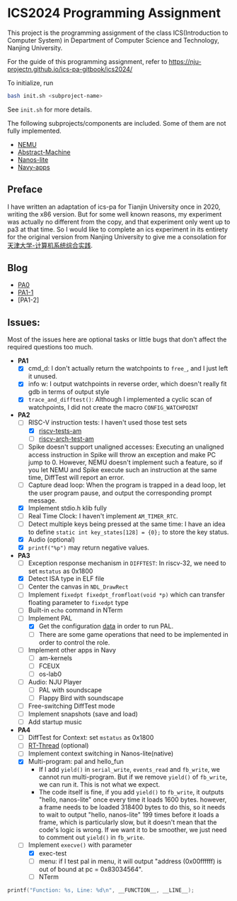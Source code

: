 # ICS2024 Programming Assignment

This project is the programming assignment of the class ICS(Introduction to Computer System)
in Department of Computer Science and Technology, Nanjing University.

For the guide of this programming assignment,
refer to https://nju-projectn.github.io/ics-pa-gitbook/ics2024/

To initialize, run
```bash
bash init.sh <subproject-name>
```
See `init.sh` for more details.

The following subprojects/components are included. Some of them are not fully implemented.
* [NEMU](https://github.com/NJU-ProjectN/nemu)
* [Abstract-Machine](https://github.com/NJU-ProjectN/abstract-machine)
* [Nanos-lite](https://github.com/NJU-ProjectN/nanos-lite)
* [Navy-apps](https://github.com/NJU-ProjectN/navy-apps)

## Preface

I have written an adaptation of ics-pa for Tianjin University once in 2020, writing the x86 version. 
But for some well known reasons, my experiment was actually no different from the copy, and that experiment only went up to pa3 at that time. 
So I would like to complete an ics experiment in its entirety for the original version from Nanjing University to give me a consolation for [天津大学-计算机系统综合实践](https://github.com/superpung/TJU-CourseSharing/tree/main/2440072_%E8%AE%A1%E7%AE%97%E6%9C%BA%E7%B3%BB%E7%BB%9F%E7%BB%BC%E5%90%88%E5%AE%9E%E8%B7%B5).

## Blog

- [PA0](https://lllirunze.cn/2025/01/27/NJU-ICS-PA0/)
- [PA1-1](https://lllirunze.cn/2025/01/27/NJU-ICS-PA1-1/)
- [PA1-2]

## Issues:

Most of the issues here are optional tasks or little bugs that don't affect the required questions too much.

* **PA1**
  * [x] cmd_d: I don't actually return the watchpoints to `free_`, and I just left it unused.
  * [x] info w: I output watchpoints in reverse order, which doesn't really fit gdb in terms of output style
  * [x] `trace_and_difftest()`: Although I implemented a cyclic scan of watchpoints, I did not create the macro `CONFIG_WATCHPOINT`
* **PA2**
  * [ ] RISC-V instruction tests: I haven't used those test sets
    * [x] [riscv-tests-am](https://github.com/NJU-ProjectN/riscv-tests-am)
    * [ ] [riscv-arch-test-am](https://github.com/NJU-ProjectN/riscv-arch-test-am)
  * [ ] Spike doesn't support unaligned accesses: Executing an unaligned access instruction in Spike will throw an exception and make PC jump to 0. However, NEMU doesn't implement such a feature, so if you let NEMU and Spike execute such an instruction at the same time, DiffTest will report an error.
  * [ ] Capture dead loop: When the program is trapped in a dead loop, let the user program pause, and output the corresponding prompt message.
  * [x] Implement stdio.h klib fully
  * [ ] Real Time Clock: I haven't implement `AM_TIMER_RTC`.
  * [ ] Detect multiple keys being pressed at the same time: I have an idea to define `static int key_states[128] = {0};` to store the key status.
  * [x] Audio (optional)
  * [x] `printf("%p")` may return negative values.
* **PA3**
  * [ ] Exception response mechanism in `DIFFTEST`: In riscv-32, we need to set `mstatus` as 0x1800
  * [x] Detect ISA type in ELF file
  * [ ] Center the canvas in `NDL_DrawRect`
  * [ ] Implement `fixedpt fixedpt_fromfloat(void *p)` which can transfer floating parameter to `fixedpt` type
  * [ ] Built-in `echo` command in NTerm
  * [ ] Implement PAL
    * [x] Get the configuration [data](https://blog.csdn.net/weixin_63603830/article/details/134065932) in order to run PAL.
    * [ ] There are some game operations that need to be implemented in order to control the role.
  * [ ] Implement other apps in Navy
    * [ ] am-kernels
    * [ ] FCEUX
    * [ ] os-lab0
  * [ ] Audio: NJU Player
    * [ ] PAL with soundscape
    * [ ] Flappy Bird with soundscape
  * [ ] Free-switching DiffTest mode
  * [ ] Implement snapshots (save and load)
  * [ ] Add startup music
* **PA4**
  * [ ] DiffTest for Context: set `mstatus` as 0x1800
  * [ ] [RT-Thread](https://nju-projectn.github.io/ics-pa-gitbook/ics2024/4.1.html#rt-thread%E9%80%89%E5%81%9A) (optional)
  * [ ] Implement context switching in Nanos-lite(native)
  * [x] Multi-program: pal and hello_fun
    * If I add `yield()` in `serial_write`, `events_read` and `fb_write`, we cannot run multi-program. But if we remove `yield()` of `fb_write`, we can run it. This is not what we expect.
    * The code itself is fine, if you add `yield()` to `fb_write`, it outputs "hello, nanos-lite" once every time it loads 1600 bytes. however, a frame needs to be loaded 318400 bytes to do this, so it needs to wait to output "hello, nanos-lite" 199 times before it loads a frame, which is particularly slow, but it doesn't mean that the code's logic is wrong. If we want it to be smoother, we just need to comment out `yield()` in `fb_write`.
  * [ ] Implement `execve()` with parameter
    * [x] exec-test
    * [ ] menu: if I test pal in menu, it will output "address (0x00ffffff) is out of bound at pc = 0x83034564".
    * [ ] NTerm

```c
printf("Function: %s, Line: %d\n", __FUNCTION__, __LINE__);
```